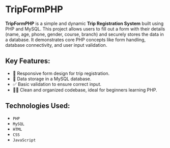 # TripFormPHP

**TripFormPHP** is a simple and dynamic **Trip Registration System** built using PHP and MySQL. This project allows users to fill out a form with their details (name, age, phone, gender, course, branch) and securely stores the data in a database. It demonstrates core PHP concepts like form handling, database connectivity, and user input validation.

## Key Features:
- 🚀 Responsive form design for trip registration.
- 💾 Data storage in a MySQL database.
- ✅ Basic validation to ensure correct input.
- 🧑‍💻 Clean and organized codebase, ideal for beginners learning PHP.

## Technologies Used:
- `PHP`
- `MySQL`
- `HTML`
- `CSS`
- `JavaScript`


